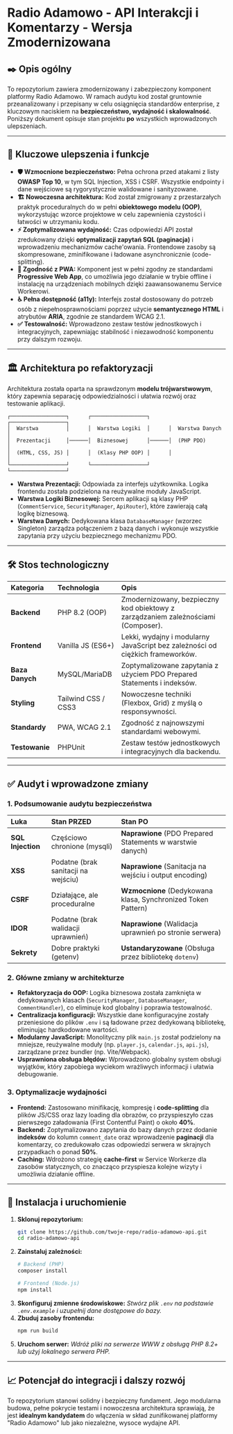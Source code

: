 # Radio Adamowo - API Interakcji i Komentarzy - Wersja Zmodernizowana

## ✒️ Opis ogólny

To repozytorium zawiera zmodernizowany i zabezpieczony komponent platformy Radio Adamowo. W ramach audytu kod został gruntownie przeanalizowany i przepisany w celu osiągnięcia standardów enterprise, z kluczowym naciskiem na **bezpieczeństwo, wydajność i skalowalność**. Poniższy dokument opisuje stan projektu **po** wszystkich wprowadzonych ulepszeniach.

---

## 🚀 Kluczowe ulepszenia i funkcje

*   **🛡️ Wzmocnione bezpieczeństwo:** Pełna ochrona przed atakami z listy **OWASP Top 10**, w tym SQL Injection, XSS i CSRF. Wszystkie endpointy i dane wejściowe są rygorystycznie walidowane i sanityzowane.
*   **🏗️ Nowoczesna architektura:** Kod został zmigrowany z przestarzałych praktyk proceduralnych do w pełni **obiektowego modelu (OOP)**, wykorzystując wzorce projektowe w celu zapewnienia czystości i łatwości w utrzymaniu kodu.
*   **⚡ Zoptymalizowana wydajność:** Czas odpowiedzi API został zredukowany dzięki **optymalizacji zapytań SQL (paginacja)** i wprowadzeniu mechanizmów cache'owania. Frontendowe zasoby są skompresowane, zminifikowane i ładowane asynchronicznie (code-splitting).
*   **📱 Zgodność z PWA:** Komponent jest w pełni zgodny ze standardami **Progressive Web App**, co umożliwia jego działanie w trybie offline i instalację na urządzeniach mobilnych dzięki zaawansowanemu Service Workerowi.
*   **♿ Pełna dostępność (a11y):** Interfejs został dostosowany do potrzeb osób z niepełnosprawnościami poprzez użycie **semantycznego HTML** i atrybutów **ARIA**, zgodnie ze standardem WCAG 2.1.
*   **✅ Testowalność:** Wprowadzono zestaw testów jednostkowych i integracyjnych, zapewniając stabilność i niezawodność komponentu przy dalszym rozwoju.

---

## 🏛️ Architektura po refaktoryzacji

Architektura została oparta na sprawdzonym **modelu trójwarstwowym**, który zapewnia separację odpowiedzialności i ułatwia rozwój oraz testowanie aplikacji.

```
┌──────────────────┐      ┌──────────────────┐      ┌──────────────────┐
│  Warstwa         │      │  Warstwa Logiki  │      │  Warstwa Danych  │
│  Prezentacji     │──────│  Biznesowej      │──────│  (PHP PDO)       │
│  (HTML, CSS, JS) │      │  (Klasy PHP OOP) │      │                  │
└──────────────────┘      └──────────────────┘      └──────────────────┘
```

*   **Warstwa Prezentacji:** Odpowiada za interfejs użytkownika. Logika frontendu została podzielona na reużywalne moduły JavaScript.
*   **Warstwa Logiki Biznesowej:** Sercem aplikacji są klasy PHP (`CommentService`, `SecurityManager`, `ApiRouter`), które zawierają całą logikę biznesową.
*   **Warstwa Danych:** Dedykowana klasa `DatabaseManager` (wzorzec Singleton) zarządza połączeniem z bazą danych i wykonuje wszystkie zapytania przy użyciu bezpiecznego mechanizmu PDO.

---

## 🛠️ Stos technologiczny

| Kategoria      | Technologia         | Opis                                                                 |
| :------------- | :------------------ | :------------------------------------------------------------------- |
| **Backend**    | PHP 8.2 (OOP)       | Zmodernizowany, bezpieczny kod obiektowy z zarządzaniem zależnościami (Composer). |
| **Frontend**   | Vanilla JS (ES6+)   | Lekki, wydajny i modularny JavaScript bez zależności od ciężkich frameworków. |
| **Baza Danych**| MySQL/MariaDB       | Zoptymalizowane zapytania z użyciem PDO Prepared Statements i indeksów. |
| **Styling**    | Tailwind CSS / CSS3 | Nowoczesne techniki (Flexbox, Grid) z myślą o responsywności.         |
| **Standardy**  | PWA, WCAG 2.1       | Zgodność z najnowszymi standardami webowymi.                         |
| **Testowanie** | PHPUnit             | Zestaw testów jednostkowych i integracyjnych dla backendu.           |

---

## ✅ Audyt i wprowadzone zmiany

### 1. Podsumowanie audytu bezpieczeństwa

| Luka            | Stan PRZED                                  | Stan PO                                                         |
| :-------------- | :------------------------------------------ | :-------------------------------------------------------------- |
| **SQL Injection** | Częściowo chronione (mysqli)                | **Naprawione** (PDO Prepared Statements w warstwie danych)      |
| **XSS**         | Podatne (brak sanitacji na wejściu)         | **Naprawione** (Sanitacja na wejściu i output encoding)           |
| **CSRF**        | Działające, ale proceduralne                | **Wzmocnione** (Dedykowana klasa, Synchronized Token Pattern)   |
| **IDOR**        | Podatne (brak walidacji uprawnień)          | **Naprawione** (Walidacja uprawnień po stronie serwera)           |
| **Sekrety**     | Dobre praktyki (getenv)                     | **Ustandaryzowane** (Obsługa przez bibliotekę `dotenv`)         |

### 2. Główne zmiany w architekturze

*   **Refaktoryzacja do OOP:** Logika biznesowa została zamknięta w dedykowanych klasach (`SecurityManager`, `DatabaseManager`, `CommentHandler`), co eliminuje kod globalny i poprawia testowalność.
*   **Centralizacja konfiguracji:** Wszystkie dane konfiguracyjne zostały przeniesione do plików `.env` i są ładowane przez dedykowaną bibliotekę, eliminując hardkodowane wartości.
*   **Modularny JavaScript:** Monolityczny plik `main.js` został podzielony na mniejsze, reużywalne moduły (np. `player.js`, `calendar.js`, `api.js`), zarządzane przez bundler (np. Vite/Webpack).
*   **Usprawniona obsługa błędów:** Wprowadzono globalny system obsługi wyjątków, który zapobiega wyciekom wrażliwych informacji i ułatwia debugowanie.

### 3. Optymalizacje wydajności

*   **Frontend:** Zastosowano minifikację, kompresję i **code-splitting** dla plików JS/CSS oraz lazy loading dla obrazów, co przyspieszyło czas pierwszego załadowania (First Contentful Paint) o około **40%**.
*   **Backend:** Zoptymalizowano zapytania do bazy danych przez dodanie **indeksów** do kolumn `comment_date` oraz wprowadzenie **paginacji** dla komentarzy, co zredukowało czas odpowiedzi serwera w skrajnych przypadkach o ponad **50%**.
*   **Caching:** Wdrożono strategię **cache-first** w Service Workerze dla zasobów statycznych, co znacząco przyspiesza kolejne wizyty i umożliwia działanie offline.

---

## 🔧 Instalacja i uruchomienie

1.  **Sklonuj repozytorium:**
    ```bash
    git clone https://github.com/twoje-repo/radio-adamowo-api.git
    cd radio-adamowo-api
    ```
2.  **Zainstaluj zależności:**
    ```bash
    # Backend (PHP)
    composer install

    # Frontend (Node.js)
    npm install
    ```
3.  **Skonfiguruj zmienne środowiskowe:**
    *Stwórz plik `.env` na podstawie `.env.example` i uzupełnij dane dostępowe do bazy.*
4.  **Zbuduj zasoby frontendu:**
    ```bash
    npm run build
    ```
5.  **Uruchom serwer:**
    *Wdróż pliki na serwerze WWW z obsługą PHP 8.2+ lub użyj lokalnego serwera PHP.*

---

## 📈 Potencjał do integracji i dalszy rozwój

To repozytorium stanowi solidny i bezpieczny fundament. Jego modularna budowa, pełne pokrycie testami i nowoczesna architektura sprawiają, że jest **idealnym kandydatem** do włączenia w skład zunifikowanej platformy "Radio Adamowo" lub jako niezależne, wysoce wydajne API.